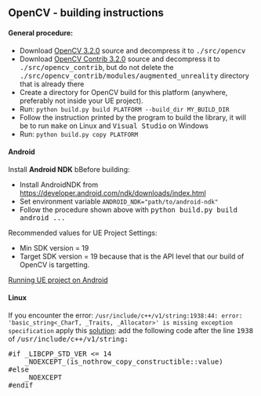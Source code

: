 
<h2>OpenCV - building instructions</h2>

<h4>General procedure:</h4>

- Download <a href="https://github.com/opencv/opencv/releases/tag/3.2.0">OpenCV 3.2.0</a> source and decompress it to <tt>./src/opencv</tt>
- Download <a href="https://github.com/opencv/opencv_contrib/releases/tag/3.2.0">OpenCV Contrib 3.2.0</a> source and decompress it to <tt>./src/opencv_contrib</tt>,
but do not delete the <tt>./src/opencv_contrib/modules/augmented_unreality</tt> directory that is already there
- Create a directory for OpenCV build for this platform (anywhere, preferably not inside your UE project).
- Run: ``python build.py build PLATFORM --build_dir MY_BUILD_DIR``
- Follow the instruction printed by the program to build the library, it will be to run <tt>make</tt> on Linux and <tt>Visual Studio</tt> on Windows
- Run: ``python build.py copy PLATFORM``

<h4>Android</h4>

Install <b>Android NDK</b> bBefore building:
- Install AndroidNDK from https://developer.android.com/ndk/downloads/index.html
- Set environment variable `ANDROID_NDK="path/to/android-ndk"`
- Follow the procedure shown above with <tt>python build.py build android ...</tt>

Recommended values for UE Project Settings:
- Min SDK version = 19
- Target SDK version = 19
because that is the API level that our build of OpenCV is targetting.

<a href="https://docs.unrealengine.com/latest/INT/Platforms/Android/GettingStarted">Running UE project on Android</a>

<h4>Linux</h4>

If you encounter the error:
`/usr/include/c++/v1/string:1938:44: error: 'basic_string<_CharT, _Traits, _Allocator>' is missing exception specification`
apply this <a href="http://stackoverflow.com/questions/37096062/get-a-basic-c-program-to-compile-using-clang-on-ubuntu-16">solution</a>:
add the following code after the line <tt>1938</tt> of <tt>/usr/include/c++/v1/string<tt>:

<pre>#if _LIBCPP_STD_VER <= 14
	_NOEXCEPT_(is_nothrow_copy_constructible<allocator_type>::value)
#else
	_NOEXCEPT
#endif</pre>


